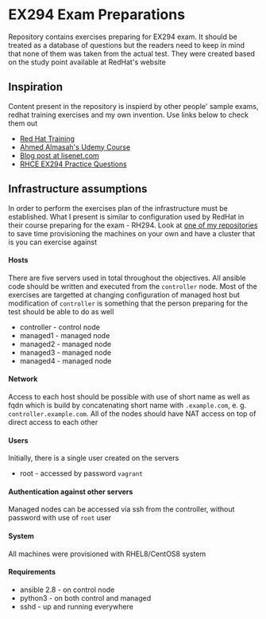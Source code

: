 # EX294 Exam Preparations
Repository contains exercises preparing for EX294 exam.
It should be treated as a database of questions but the readers need to keep in mind that none of them was taken from the actual test. 
They were created based on the study point available at RedHat's website

## Inspiration
Content present in the repository is inspierd by other people' sample exams, redhat training exercises and my own invention. Use links below to check them out
* [Red Hat Training](https://www.redhat.com/en/services/training/rh294-red-hat-linux-automation-with-ansible)
* [Ahmed Almasah's Udemy Course](https://www.udemy.com/course/red-hat-exams-rhce-ex294-ansible-automatiomation-ex407/)
* [Blog post at lisenet.com](https://www.lisenet.com/2019/ansible-sample-exam-for-ex294/)
* [RHCE EX294 Practice Questions](https://www.examskit.com/redhat/ex294/pdf)

## Infrastructure assumptions
In order to perform the exercises plan of the infrastructure must be established.
What I present is similar to configuration used by RedHat in their course preparing for the exam - RH294.
Look at [one of my repositories](https://github.com/mateuszstompor/rhce-environment) to save time provisioning the machines on your own and have a cluster that is you can exercise against


#### Hosts
There are five servers used in total throughout the objectives. 
All ansible code should be written and executed from the `controller` node.
Most of the exercises are targetted at changing configuration of managed host but modification of `controller` is something that the person preparing for the test should be able to do as well

* controller - control node
* managed1 - managed node
* managed2 - managed node
* managed3 - managed node
* managed4 - managed node

#### Network
Access to each host should be possible with use of short name as well as fqdn which is build by concatenating short name with `.example.com`, e. g. `controller.example.com`. All of the nodes should have NAT access on top of direct access to each other

#### Users
Initially, there is a single user created on the servers
* root - accessed by password `vagrant`

#### Authentication against other servers
Managed nodes can be accessed via ssh from the controller, without password with use of `root` user

#### System
All machines were provisioned with RHEL8/CentOS8 system

#### Requirements
* ansible 2.8 - on control node
* python3 - on both control and managed 
* sshd - up and running everywhere

